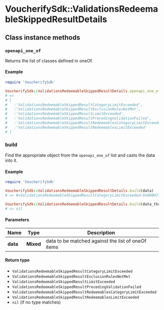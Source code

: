 # VoucherifySdk::ValidationsRedeemableSkippedResultDetails

## Class instance methods

### `openapi_one_of`

Returns the list of classes defined in oneOf.

#### Example

```ruby
require 'VoucherifySdk'

VoucherifySdk::ValidationsRedeemableSkippedResultDetails.openapi_one_of
# =>
# [
#   :'ValidationsRedeemableSkippedResultCategoryLimitExceeded',
#   :'ValidationsRedeemableSkippedResultExclusionRulesNotMet',
#   :'ValidationsRedeemableSkippedResultLimitExceeded',
#   :'ValidationsRedeemableSkippedResultPrecedingValidationFailed',
#   :'ValidationsRedeemableSkippedResultRedeemablesCategoryLimitExceeded',
#   :'ValidationsRedeemableSkippedResultRedeemablesLimitExceeded'
# ]
```

### build

Find the appropriate object from the `openapi_one_of` list and casts the data into it.

#### Example

```ruby
require 'VoucherifySdk'

VoucherifySdk::ValidationsRedeemableSkippedResultDetails.build(data)
# => #<ValidationsRedeemableSkippedResultCategoryLimitExceeded:0x00007fdd4aab02a0>

VoucherifySdk::ValidationsRedeemableSkippedResultDetails.build(data_that_doesnt_match)
# => nil
```

#### Parameters

| Name | Type | Description |
| ---- | ---- | ----------- |
| **data** | **Mixed** | data to be matched against the list of oneOf items |

#### Return type

- `ValidationsRedeemableSkippedResultCategoryLimitExceeded`
- `ValidationsRedeemableSkippedResultExclusionRulesNotMet`
- `ValidationsRedeemableSkippedResultLimitExceeded`
- `ValidationsRedeemableSkippedResultPrecedingValidationFailed`
- `ValidationsRedeemableSkippedResultRedeemablesCategoryLimitExceeded`
- `ValidationsRedeemableSkippedResultRedeemablesLimitExceeded`
- `nil` (if no type matches)

